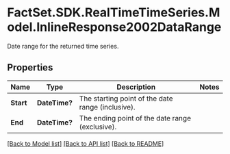 # FactSet.SDK.RealTimeTimeSeries.Model.InlineResponse2002DataRange
Date range for the returned time series.

## Properties

Name | Type | Description | Notes
------------ | ------------- | ------------- | -------------
**Start** | **DateTime?** | The starting point of the date range (inclusive). | 
**End** | **DateTime?** | The ending point of the date range (exclusive). | 

[[Back to Model list]](../README.md#documentation-for-models) [[Back to API list]](../README.md#documentation-for-api-endpoints) [[Back to README]](../README.md)

